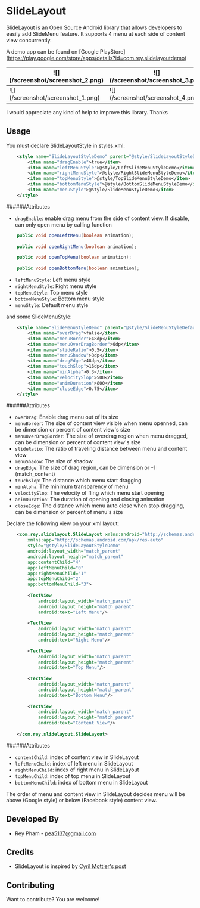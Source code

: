 SlideLayout
===========

SlideLayout is an Open Source Android library that allows developers to easily add SlideMenu feature. It supports 4 menu at each side of content view concurrently.

A demo app can be found on [Google PlayStore] (https://play.google.com/store/apps/details?id=com.rey.slidelayoutdemo)

![] (/screenshot/screenshot_2.png) | ![] (/screenshot/screenshot_3.png)
------------- | -------------
![] (/screenshot/screenshot_1.png)  | ![] (/screenshot/screenshot_4.png) 

I would appreciate any kind of help to improve this library. Thanks

Usage
-----

You must declare SlideLayoutStyle in styles.xml:

```xml
    <style name="SlideLayoutStyleDemo" parent="@style/SlideLayoutStyleDefault">
        <item name="dragEnable">true</item>
        <item name="leftMenuStyle">@style/LeftSlideMenuStyleDemo</item>        
        <item name="rightMenuStyle">@style/RightSlideMenuStyleDemo</item>  
        <item name="topMenuStyle">@style/TopSlideMenuStyleDemo</item>
        <item name="bottomMenuStyle">@style/BottomSlideMenuStyleDemo</item>
        <item name="menuStyle">@style/SlideMenuStyleDemo</item>
    </style>
```

######Attributes

* `dragEnable`: enable drag menu from the side of content view. If disable, can only open menu by calling function
```java
    public void openLeftMenu(boolean animation);
    
    public void openRightMenu(boolean animation);

    public void openTopMenu(boolean animation);
    
    public void openBottomMenu(boolean animation);
```

* `leftMenuStyle`: Left menu style
* `rightMenuStyle`: Right menu style
* `topMenuStyle`: Top menu style
* `bottomMenuStyle`: Bottom menu style
* `menuStyle`: Default menu style

 and some SlideMenuStyle:

```xml
    <style name="SlideMenuStyleDemo" parent="@style/SlideMenuStyleDefault">
        <item name="overDrag">false</item>
        <item name="menuBorder">48dp</item>
        <item name="menuOverDragBorder">0dp</item>
        <item name="slideRatio">0.5</item>
        <item name="menuShadow">8dp</item>
        <item name="dragEdge">48dp</item>
        <item name="touchSlop">16dp</item>
        <item name="minAlpha">0.3</item>
        <item name="velocitySlop">500</item>
        <item name="animDuration">800</item>
        <item name="closeEdge">0.75</item>
    </style>
```

######Attributes

* `overDrag`: Enable drag menu out of its size
* `menuBorder`: The size of content view visible when menu openned, can be dimension or percent of content view's size
* `menuOverDragBorder`: The size of overdrag region when menu dragged, can be dimension or percent of content view's size
* `slideRatio`: The ratio of traveling distance between menu and content view
* `menuShadow`: The size of shadow
* `dragEdge`: The size of drag region, can be dimension or -1 (match_content)
* `touchSlop`: The distance which menu start dragging
* `minAlpha`: The minimum transparency of menu 
* `velocitySlop`: The velocity of fling which menu start opening
* `animDuration`: The duration of opening and closing animation
* `closeEdge`: The distance which menu auto close when stop dragging, can be dimension or percent of menu's size

Declare the following view on your xml layout:

```xml
    <com.rey.slidelayout.SlideLayout xmlns:android="http://schemas.android.com/apk/res/android"
        xmlns:app="http://schemas.android.com/apk/res-auto"
        style="@style/SlideLayoutStyleDemo"
        android:layout_width="match_parent"
        android:layout_height="match_parent"
        app:contentChild="4"
        app:leftMenuChild="0"
        app:rightMenuChild="1"
        app:topMenuChild="2"
        app:bottomMenuChild="3">
        
        <TextView 
            android:layout_width="match_parent"
            android:layout_height="match_parent"
            android:text="Left Menu"/>
        
        <TextView 
            android:layout_width="match_parent"
            android:layout_height="match_parent"
            android:text="Right Menu"/>
        
        <TextView 
            android:layout_width="match_parent"
            android:layout_height="match_parent"
            android:text="Top Menu"/>
        
        <TextView 
            android:layout_width="match_parent"
            android:layout_height="match_parent"
            android:text="Bottom Menu"/>
        
        <TextView 
            android:layout_width="match_parent"
            android:layout_height="match_parent"
            android:text="Content View"/>
        
    </com.rey.slidelayout.SlideLayout>
```

######Attributes

* `contentChild`: index of content view in SlideLayout
* `leftMenuChild`: index of left menu in SlideLayout
* `rightMenuChild`:  index of right menu in SlideLayout
* `topMenuChild`:  index of top menu in SlideLayout
* `bottomMenuChild`:  index of bottom menu in SlideLayout

The order of menu and content view in SlideLayout decides menu will be above (Google style) or below (Facebook style) content view.

Developed By
------------

* Rey Pham - <pea5137@gmail.com>

Credits
------------
* SlideLayout is inspired by [Cyril Mottier's post](http://cyrilmottier.com/2012/05/22/the-making-of-prixing-fly-in-app-menu-part-1/ )

Contributing
------------
Want to contribute? You are welcome!
